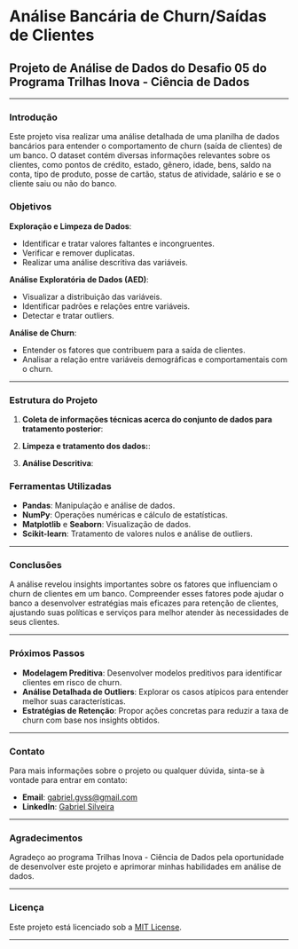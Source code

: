 # Análise Bancária de Churn/Saídas de Clientes

## Projeto de Análise de Dados do Desafio 05 do Programa Trilhas Inova - Ciência de Dados

---

### Introdução

Este projeto visa realizar uma análise detalhada de uma planilha de dados bancários para entender o comportamento de churn (saída de clientes) de um banco. O dataset contém diversas informações relevantes sobre os clientes, como pontos de crédito, estado, gênero, idade, bens, saldo na conta, tipo de produto, posse de cartão, status de atividade, salário e se o cliente saiu ou não do banco.

### Objetivos

**Exploração e Limpeza de Dados**: 
   - Identificar e tratar valores faltantes e incongruentes.
   - Verificar e remover duplicatas.
   - Realizar uma análise descritiva das variáveis.

**Análise Exploratória de Dados (AED)**: 
   - Visualizar a distribuição das variáveis.
   - Identificar padrões e relações entre variáveis.
   - Detectar e tratar outliers.

**Análise de Churn**:
   - Entender os fatores que contribuem para a saída de clientes.
   - Analisar a relação entre variáveis demográficas e comportamentais com o churn.

---

### Estrutura do Projeto

1) **Coleta de informações técnicas acerca do conjunto de dados para tratamento posterior**:
   
2) **Limpeza e tratamento dos dados:**:

3) **Análise Descritiva**:

### Ferramentas Utilizadas

- **Pandas**: Manipulação e análise de dados.
- **NumPy**: Operações numéricas e cálculo de estatísticas.
- **Matplotlib** e **Seaborn**: Visualização de dados.
- **Scikit-learn**: Tratamento de valores nulos e análise de outliers.

---

### Conclusões

A análise revelou insights importantes sobre os fatores que influenciam o churn de clientes em um banco. Compreender esses fatores pode ajudar o banco a desenvolver estratégias mais eficazes para retenção de clientes, ajustando suas políticas e serviços para melhor atender às necessidades de seus clientes.

---

### Próximos Passos

- **Modelagem Preditiva**: Desenvolver modelos preditivos para identificar clientes em risco de churn.
- **Análise Detalhada de Outliers**: Explorar os casos atípicos para entender melhor suas características.
- **Estratégias de Retenção**: Propor ações concretas para reduzir a taxa de churn com base nos insights obtidos.

---

### Contato

Para mais informações sobre o projeto ou qualquer dúvida, sinta-se à vontade para entrar em contato:

- **Email**: [gabriel.gvss@gmail.com](gabriel.gvss@gmail.com)
- **LinkedIn**: [Gabriel Silveira](https://www.linkedin.com/in/gabriel-silveira-8524b3220)

---

### Agradecimentos

Agradeço ao programa Trilhas Inova - Ciência de Dados pela oportunidade de desenvolver este projeto e aprimorar minhas habilidades em análise de dados.

---

### Licença

Este projeto está licenciado sob a [MIT License](LICENSE).

---
